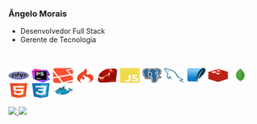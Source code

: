 ### Ângelo Morais 

<!--
**angelolmorais/angelolmorais** is a ✨ _special_ ✨ repository because its `README.md` (this file) appears on your GitHub profile.

Here are some ideas to get you started:

- 🔭 I’m currently working on ...
- 🌱 I’m currently learning ...
- 👯 I’m looking to collaborate on ...
- 🤔 I’m looking for help with ...
- 💬 Ask me about ...
- 📫 How to reach me: ...
- 😄 Pronouns: ...
- ⚡ Fun fact: ...
-->

-  Desenvolvedor Full Stack 
-  Gerente de Tecnologia
  <br>
<div style="display: inline_block"><br>
<img align="center" alt="Angelo-PHP" height="30" width="40" src="https://raw.githubusercontent.com/devicons/devicon/master/icons/php/php-original.svg">
<img align="center" alt="Angelo-PHPStorm" height="30" width="40" src="https://raw.githubusercontent.com/devicons/devicon/master/icons/phpstorm/phpstorm-original.svg">
<img align="center" alt="Angelo-Laravel" height="30" width="40" src="https://raw.githubusercontent.com/devicons/devicon/master/icons/laravel/laravel-plain.svg">
<img align="center" alt="Angelo-Codeigniter" height="30" width="40" src="https://raw.githubusercontent.com/devicons/devicon/master/icons/codeigniter/codeigniter-plain.svg">
<img align="center" alt="Angelo-Codeigniter" height="30" width="40" src="https://github.com/devicons/devicon/blob/master/icons/ruby/ruby-original.svg">
<img align="center" alt="Angelo-Js" height="30" width="40" src="https://raw.githubusercontent.com/devicons/devicon/master/icons/javascript/javascript-plain.svg">
 
<img align="center" alt="Angelo-Ps" height="30" width="40" src="https://raw.githubusercontent.com/devicons/devicon/master/icons/postgresql/postgresql-original.svg">
<img align="center" alt="Angelo-My" height="30" width="40" src="https://raw.githubusercontent.com/devicons/devicon/master/icons/mysql/mysql-original.svg">
<img align="center" alt="Angelo-My" height="30" width="40" src="https://github.com/devicons/devicon/blob/master/icons/sqlite/sqlite-original.svg">
<img align="center" alt="Angelo-Rd" height="30" width="40" src="https://raw.githubusercontent.com/devicons/devicon/master/icons/redis/redis-original.svg">
<img align="center" alt="Angelo-Mg" height="30" width="40" src="https://raw.githubusercontent.com/devicons/devicon/master/icons/mongodb/mongodb-original.svg">

<img align="center" alt="Angelo-HTML" height="30" width="40" src="https://raw.githubusercontent.com/devicons/devicon/master/icons/html5/html5-original.svg">
<img align="center" alt="Angelo-CSS" height="30" width="40" src="https://raw.githubusercontent.com/devicons/devicon/master/icons/css3/css3-original.svg">

<img align="center" alt="Angelo-CSS" height="30" width="40" src="https://github.com/devicons/devicon/blob/master/icons/docker/docker-original.svg">
</div>
<br>
<div>
<a href="https://github.com/angelolmorais">
<img height="180em" src="https://github-readme-stats.vercel.app/api?username=angelolmorais&show_icons=true&theme=dracula&include_all_commits=true&count_private=true"/>
<img height="180em" src="https://github-readme-stats.vercel.app/api/top-langs/?username=angelolmorais&layout=compact&langs_count=16&theme=dracula"/>
</div>
